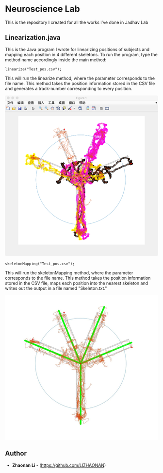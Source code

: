# Neuroscience Lab

This is the repository I created for all the works I've done in Jadhav Lab

## Linearization.java

This is the Java program I wrote for linearizing positions of subjects and mapping each position in 4 different skeletons.
To run the program, type the method name accordingly inside the main method:

```
linearize("Test_pos.csv");
```

This will run the linearize method, where the parameter corresponds to the file name. This method takes the position information stored in the CSV file and generates a track-number corresponding to every position.

![alt text](https://github.com/LIZHAONAN/NeuroLab/blob/master/tracknum.jpeg)

```
skeletonMapping("Test_pos.csv");
```

This will run the skeletonMapping method, where the parameter corresponds to the file name. This method takes the position information stored in the CSV file, maps each position into the nearest skeleton and writes out the output in a file named "Skeleton.txt."

![alt text](https://github.com/LIZHAONAN/NeuroLab/blob/master/skeleton.jpg)

## Author

* **Zhaonan Li** - (https://github.com/LIZHAONAN)
